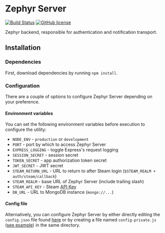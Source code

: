 Zephyr Server
=============

[![Build Status](https://travis-ci.org/ZephyrVR/server.svg?branch=master)](https://travis-ci.org/ZephyrVR/server)
[![GitHub license](https://img.shields.io/badge/license-MIT-blue.svg)](https://raw.githubusercontent.com/ZephyrVR/server/master/LICENSE)

Zephyr backend, responsible for authentication and notification transport.

## Installation

### Dependencies
First, download dependencies by running `npm install`.

### Configuration
There are a couple of options to configure Zephyr Server depending on your preference.

#### Environment variables
You can set the following environment variables before execution to configure the utility:

 * `NODE_ENV` - `production` or `development`
 * `PORT` - port by which to access Zephyr Server
 * `EXPRESS_LOGGING` - toggle Express's request logging
 * `SESSION_SECRET` - session secret
 * `TOKEN_SECRET` - app authorization token secret
 * `JWT_SECRET` - JWT secret
 * `STEAM_RETURN_URL` - URL to return to after Steam login (`$STEAM_REALM + auth/steam/callback`)
 * `STEAM_REALM` - base URL of Zephyr Server (include trailing slash)
 * `STEAM_API_KEY` - Steam [API Key](https://steamcommunity.com/dev/apikey)
 * `DB_URL` - URL to MongoDB instance (`mongo://...`)

#### Config file
Alternatively, you can configure Zephyr Server by either directly editing the `config.json` file found [here](https://github.com/ZephyrVR/server/blob/master/config/config.js) or by creating a file named `config-private.js` ([see example](https://gist.github.com/ThomasGaubert/6e3d2fffc2669e2d74d10b24cbd84f33)) in the same directory.